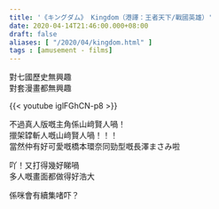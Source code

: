 ```yaml
---
title: '《キングダム》 Kingdom（港譯：王者天下/戰國英雄）'
date: 2020-04-14T21:46:00.000+08:00
draft: false
aliases: [ "/2020/04/kingdom.html" ]
tags : [amusement - films]
---
```


對七國歷史無興趣  
對套漫畫都無興趣  

{{< youtube iglFGhCN-p8 >}}

不過真人版嘅主角係山﨑賢人喎！  
擸架罉斬人嘅山﨑賢人喎！！！  
當然仲有好可愛嘅橋本環奈同勁型嘅長澤まさみ啦  
  
吖！又打得幾好睇喎  
多人嘅畫面都做得好浩大  
  
係咪會有續集啫吓？